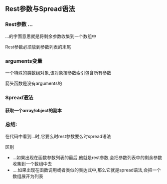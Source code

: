 ## Rest参数与Spread语法

### Rest参数 ...

...的字面意思就是将剩余参数收集到一个数组中

Rest参数必须放到参数列表的末尾

### arguments变量

一个特殊的类数组对象,该对象按参数索引包含所有参数

箭头函数是没有arguments的

### Spread语法

#### 获取一个array/object的副本

### 总结:

在代码中看到...时,它要么时rest参数要么时spread语法

区别

- ...如果出现在函数参数列表的最后,他就是rest参数,会把参数列表中的剩余参数收集到一个数组中去
- ....如果出现在函数调用或者类似的表达式中,那么它就是spread语法,会把一个数组展开为列表